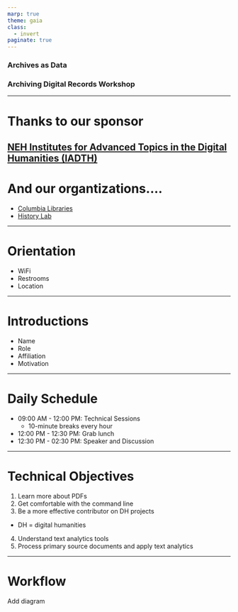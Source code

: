 ```yaml
---
marp: true
theme: gaia
class:
  - invert
paginate: true
---
```

<!-- _class: lead -->
### Archives as Data
### Archiving Digital Records Workshop
---
# Thanks to our sponsor
[NEH Institutes for Advanced Topics in the Digital Humanities (IADTH)](https://www.neh.gov/grants/odh/institutes-advanced-topics-in-the-digital-humanities)
---
# And our organtizations....
* [Columbia Libraries](https://library.columbia.edu/)
* [History Lab](http://history-lab.org)  
---
# Orientation
* WiFi
* Restrooms
* Location
---
# Introductions
* Name
* Role
* Affiliation
* Motivation
---
# Daily Schedule
* 09:00 AM - 12:00 PM: Technical Sessions
  * 10-minute breaks every hour
* 12:00 PM - 12:30 PM: Grab lunch
* 12:30 PM - 02:30 PM: Speaker and Discussion
---
# Technical Objectives
1. Learn more about PDFs
2. Get comfortable with the command line
3. Be a more effective contributor on DH projects
  * DH = digital humanities
4. Understand text analytics tools
5. Process primary source documents and apply text analytics
---
# Workflow
Add diagram